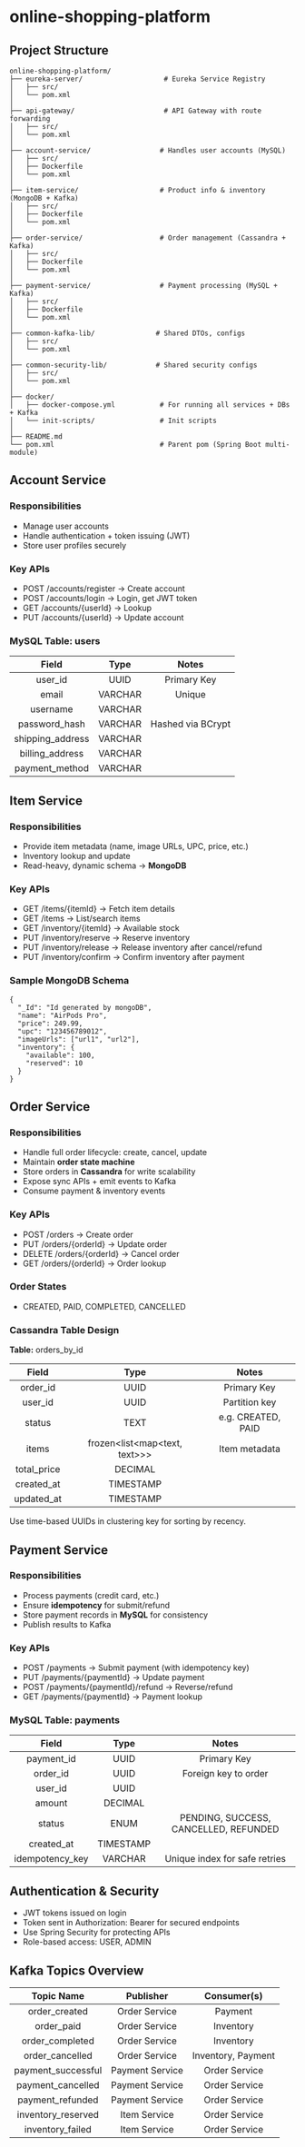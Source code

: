 # online-shopping-platform

## Project Structure
```
online-shopping-platform/
├── eureka-server/                    # Eureka Service Registry
│   ├── src/
│   └── pom.xml
│
├── api-gateway/                      # API Gateway with route forwarding
│   ├── src/
│   └── pom.xml
│
├── account-service/                 # Handles user accounts (MySQL)
│   ├── src/
│   ├── Dockerfile
│   └── pom.xml
│
├── item-service/                    # Product info & inventory (MongoDB + Kafka)
│   ├── src/
│   ├── Dockerfile
│   └── pom.xml
│
├── order-service/                   # Order management (Cassandra + Kafka)
│   ├── src/
│   ├── Dockerfile
│   └── pom.xml
│
├── payment-service/                 # Payment processing (MySQL + Kafka)
│   ├── src/
│   ├── Dockerfile
│   └── pom.xml
│
├── common-kafka-lib/               # Shared DTOs, configs
│   ├── src/
│   └── pom.xml
│
├── common-security-lib/            # Shared security configs
│   ├── src/
│   └── pom.xml
│
├── docker/
│   ├── docker-compose.yml           # For running all services + DBs + Kafka
│   └── init-scripts/                # Init scripts
│
├── README.md
└── pom.xml                          # Parent pom (Spring Boot multi-module)
```

## Account Service
### Responsibilities
* Manage user accounts
* Handle authentication + token issuing (JWT)
* Store user profiles securely

### Key APIs
* POST /accounts/register → Create account
* POST /accounts/login → Login, get JWT token
* GET /accounts/{userId} → Lookup
* PUT /accounts/{userId} → Update account

### MySQL Table: users
| **Field**        | **Type** | **Notes**         |
|:----------------:|:--------:|:-----------------:|
| user_id          | UUID     | Primary Key       |
| email            | VARCHAR  | Unique            |
| username         | VARCHAR  |                   |
| password_hash    | VARCHAR  | Hashed via BCrypt |
| shipping_address | VARCHAR  |                   |
| billing_address  | VARCHAR  |                   |
| payment_method   | VARCHAR  |                   |

## Item Service
### **Responsibilities**
* Provide item metadata (name, image URLs, UPC, price, etc.)
* Inventory lookup and update
* Read-heavy, dynamic schema → **MongoDB**

### **Key APIs**
* GET /items/{itemId} → Fetch item details
* GET /items → List/search items
* GET /inventory/{itemId} → Available stock
* PUT /inventory/reserve → Reserve inventory
* PUT /inventory/release → Release inventory after cancel/refund
* PUT /inventory/confirm → Confirm inventory after payment

### Sample MongoDB Schema
```
{
  "_Id": "Id generated by mongoDB",
  "name": "AirPods Pro",
  "price": 249.99,
  "upc": "123456789012",
  "imageUrls": ["url1", "url2"],
  "inventory": {
    "available": 100,
    "reserved": 10
  }
}
```

## Order Service
### Responsibilities
* Handle full order lifecycle: create, cancel, update
* Maintain **order state machine**
* Store orders in **Cassandra** for write scalability
* Expose sync APIs + emit events to Kafka
* Consume payment & inventory events

### Key APIs
* POST /orders → Create order
* PUT /orders/{orderId} → Update order
* DELETE /orders/{orderId} → Cancel order
* GET /orders/{orderId} → Order lookup

### Order States
* CREATED, PAID, COMPLETED, CANCELLED

### Cassandra Table Design
**Table:** orders_by_id

| **Field**   | **Type**                      | **Notes**          |
|:-----------:|:-----------------------------:|:------------------:|
| order_id    | UUID                          | Primary Key        |
| user_id     | UUID                          | Partition key      |
| status      | TEXT                          | e.g. CREATED, PAID |
| items       | frozen<list<map<text, text>>> | Item metadata      |
| total_price | DECIMAL                       |                    |
| created_at  | TIMESTAMP                     |                    |
| updated_at  | TIMESTAMP                     |                    |

Use time-based UUIDs in clustering key for sorting by recency.

## Payment Service
### Responsibilities
* Process payments (credit card, etc.)
* Ensure **idempotency** for submit/refund
* Store payment records in **MySQL** for consistency
* Publish results to Kafka

### Key APIs
* POST /payments → Submit payment (with idempotency key)
* PUT /payments/{paymentId} → Update payment
* POST /payments/{paymentId}/refund → Reverse/refund
* GET /payments/{paymentId} → Payment lookup

### MySQL Table: payments

|    **Field**    | **Type**  |             **Notes**                 |
|:---------------:|:---------:|:-------------------------------------:|
|   payment_id    |   UUID    |            Primary Key                |
|    order_id     |   UUID    |        Foreign key to order           |
|     user_id     |   UUID    |                                       |
|     amount      |  DECIMAL  |                                       |
|     status      |   ENUM    | PENDING, SUCCESS, CANCELLED, REFUNDED |
|   created_at    | TIMESTAMP |                                       |
| idempotency_key |  VARCHAR  |   Unique index for safe retries       |

## Authentication & Security
* JWT tokens issued on login
* Token sent in Authorization: Bearer <token> for secured endpoints
* Use Spring Security for protecting APIs
* Role-based access: USER, ADMIN

## Kafka Topics Overview
| **Topic Name**     | **Publisher**   | **Consumer(s)**    |
|:------------------:|:---------------:|:------------------:|
| order_created      | Order Service   | Payment            |
| order_paid         | Order Service   | Inventory          |
| order_completed    | Order Service   | Inventory          |
| order_cancelled    | Order Service   | Inventory, Payment |
| payment_successful | Payment Service | Order Service      |
| payment_cancelled  | Payment Service | Order Service      |
| payment_refunded   | Payment Service | Order Service      |
| inventory_reserved | Item Service    | Order Service      |
| inventory_failed   | Item Service    | Order Service      |

⠀
